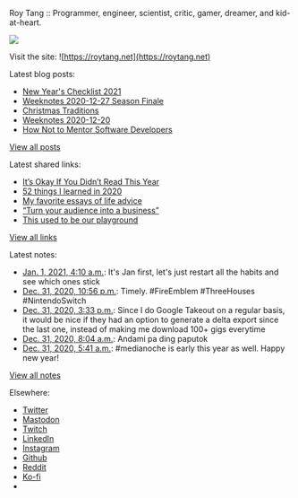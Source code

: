 Roy Tang :: Programmer, engineer, scientist, critic, gamer, dreamer, and kid-at-heart.

![](https://roytang.net/static/img/profile.jpg)

Visit the site: ![https://roytang.net](https://roytang.net)

Latest blog posts:

- [New Year&#x27;s Checklist 2021](https://roytang.net/2021/01/new-years-checklist/)
- [Weeknotes 2020-12-27 Season Finale](https://roytang.net/2020/12/weeknotes-2020-12-27/)
- [Christmas Traditions](https://roytang.net/2020/12/xmas-traditions/)
- [Weeknotes 2020-12-20](https://roytang.net/2020/12/weeknotes-2020-12-20/)
- [How Not to Mentor Software Developers](https://roytang.net/2020/12/how-not-to-mentor/)

[View all posts](https://roytang.net/blog)

Latest shared links:

- [It’s Okay If You Didn’t Read This Year](https://roytang.net/2021/01/its-okay-if-you-didnt-read-this-year/)
- [52 things I learned in 2020](https://roytang.net/2020/12/52-things-i-learned-in-2020/)
- [My favorite essays of life advice](https://roytang.net/2020/12/my-favorite-essays-of-life-advice/)
- [“Turn your audience into a business”](https://roytang.net/2020/12/turn-your-audience-into-a-business/)
- [This used to be our playground](https://roytang.net/2020/12/this-used-to-be-our-playground/)

[View all links](https://roytang.net/links)

Latest notes:

- [Jan. 1, 2021, 4:10 a.m.](https://roytang.net/2021/01/1344979283568050176/): It&#x27;s Jan first, let&#x27;s just restart all the habits and see which ones stick
- [Dec. 31, 2020, 10:56 p.m.](https://roytang.net/2020/12/1344900329939161097/): Timely. #FireEmblem #ThreeHouses #NintendoSwitch
- [Dec. 31, 2020, 3:33 p.m.](https://roytang.net/2020/12/1344788913697669120/): Since I do Google Takeout on a regular basis, it would be nice if they had an option to generate a delta export since the last one, instead of making me download 100+ gigs everytime
- [Dec. 31, 2020, 8:04 a.m.](https://roytang.net/2020/12/1344675891784212485/): Andami pa ding paputok
- [Dec. 31, 2020, 5:41 a.m.](https://roytang.net/2020/12/1344639767586041861/): #medianoche is early this year as well. Happy new year!

[View all notes](https://roytang.net/notes)

Elsewhere:

- [Twitter](https://twitter.com/roytang)
- [Mastodon](https://mastodon.technology/@roytang)
- [Twitch](https://twitch.tv/twitchyroy)
- [LinkedIn](https://www.linkedin.com/in/roytang)
- [Instagram](https://instagram.com/roytang0400)
- [Github](https://github.com/roytang)
- [Reddit](https://reddit.com/u/hungryroy)
- [Ko-fi](https://ko-fi.com/roytang)
- [](mailto:hello@roytang.net)